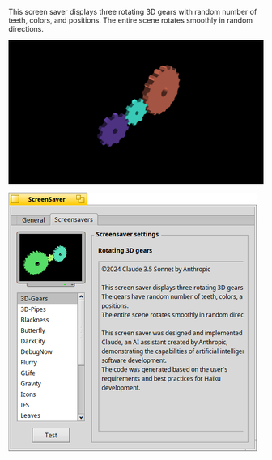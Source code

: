 This screen saver displays three rotating 3D gears with random number of teeth, colors, and positions.
The entire scene rotates smoothly in random directions.

![MainWindow](/3d%20Gears/screenshot.png)

![MainWindow](/3d%20Gears/settings.png)
